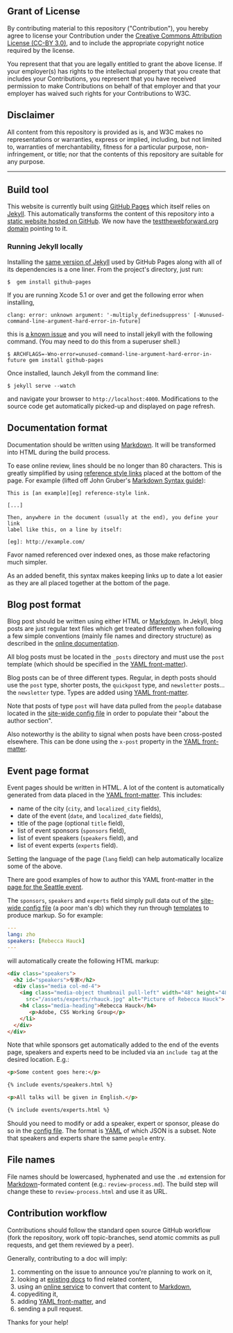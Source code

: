 ## Grant of License

By contributing material to this repository ("Contribution"),
you hereby agree to license your Contribution under the
[Creative Commons Attribution License (CC-BY 3.0)][cc-by], and to
include the appropriate copyright notice required by the license.

You represent that that you are legally entitled to grant the above license. If
your employer(s) has rights to the intellectual property that you create that
includes your Contributions, you represent that you have received permission to
make Contributions on behalf of that employer and that your employer has waived
such rights for your Contributions to W3C.

## Disclaimer

All content from this repository is provided as is, and W3C makes no
representations or warranties, express or implied, including, but not limited
to, warranties of merchantability, fitness for a particular purpose,
non-infringement, or title; nor that the contents of this repository are
suitable for any purpose.

***

## Build tool

This website is currently built using [GitHub Pages][gh-pages] which itself
relies on [Jekyll][jekyll]. This automatically transforms the content of this
repository into a [static website hosted on GitHub][github-io]. We now have the
[testthewebforward.org domain][testtwf-org] pointing to it.

### Running Jekyll locally

Installing the [same version of Jekyll][install-jekyll] used by GitHub Pages
along with all of its dependencies is a one liner. From the project's directory,
just run:

    $  gem install github-pages

If you are running Xcode 5.1 or over and get the following error when installing,

    clang: error: unknown argument: '-multiply_definedsuppress' [-Wunused-command-line-argument-hard-error-in-future]

this is [a known issue][jekyll-clang-bug] and you will need to install jekyll
with the following command. (You may need to do this from a superuser shell.)

    $ ARCHFLAGS=-Wno-error=unused-command-line-argument-hard-error-in-future gem install github-pages

Once installed, launch Jekyll from the command line:

    $ jekyll serve --watch

and navigate your browser to `http://localhost:4000`. Modifications to the
source code get automatically picked-up and displayed on page refresh.

## Documentation format

Documentation should be written using [Markdown][markdown]. It will be
transformed into HTML during the build process.

To ease online review, lines should be no longer than 80 characters. This is
greatly simplified by using [reference style links][ref-style] placed at the
bottom of the page. For example (lifted off John Gruber's
[Markdown Syntax guide][markdown]):

    This is [an example][eg] reference-style link.
    
    [...]
    
    Then, anywhere in the document (usually at the end), you define your link
    label like this, on a line by itself:
    
    [eg]: http://example.com/

Favor named referenced over indexed ones, as those make refactoring much
simpler.

As an added benefit, this syntax makes keeping links up to date a
lot easier as they are all placed together at the bottom of the page.

## Blog post format

Blog post should be written using either HTML or [Markdown][markdown]. In Jekyll,
blog posts are just regular text files which get treated differently when
following a few simple conventions (mainly file names and directory structure)
as described in the [online documentation][jekyll-blog].

All blog posts must be located in the `_posts` directory and must use the `post`
template (which should be specified in the [YAML front-matter][front-matter]).

Blog posts can be of three different types. Regular, in depth posts should use the 
`post` type, shorter posts, the `quickpost` type, and `newsletter` posts… the
`newsletter` type. Types are added using [YAML front-matter][front-matter].

Note that posts of type `post` will have data pulled from the `people` database
located in the [site-wide config file][config] in order to populate their "about the
author section".

Also noteworthy is the ability to signal when posts have been cross-posted elsewhere.
This can be done using the `x-post` property in the [YAML front-matter][front-matter].

## Event page format

Event pages should be written in HTML. A lot of the content is automatically
generated from data placed in the [YAML front-matter][front-matter]. This
includes:

* name of the city (`city`, and `localized_city` fields),
* date of the event (`date`, and `localized_date` fields),
* title of the page (optional `title` field),
* list of event sponsors (`sponsors` field),
* list of event speakers (`speakers` field), and
* list of event experts (`experts` field).

Setting the language of the page (`lang` field) can help automatically
localize some of the above.

There are good examples of how to author this YAML front-matter in the
[page for the Seattle event][event-eg].

The `sponsors`, `speakers` and `experts` field simply pull data out of the
[site-wide config file][config] (a poor man's db) which they run through
[templates][templates] to produce markup. So for example:

``` yaml
---
lang: zho
speakers: [Rebecca Hauck]
---
```

will automatically create the following HTML markup:

``` html
<div class="speakers">
  <h2 id="speakers">专家</h2>
  <div class="media col-md-4">
    <img class="media-object thumbnail pull-left" width="48" height="48" 
      src="/assets/experts/rhauck.jpg" alt="Picture of Rebecca Hauck">
    <h4 class="media-heading">Rebecca Hauck</h4>
       <p>Adobe, CSS Working Group</p>
    </li>
  </div>
</div>
```

Note that while sponsors get automatically added to the end of the events page,
speakers and experts need to be included via an `include tag` at the desired
location. E.g.:

``` html
<p>Some content goes here:</p>

{% include events/speakers.html %}

<p>All talks will be given in English.</p>

{% include events/experts.html %}
```

Should you need to modify or add a speaker, expert or sponsor, please do so in
the [config file][config]. The format is [YAML][yaml] of which JSON is a
subset. Note that speakers and experts share the same `people` entry.

## File names

File names should be lowercased, hyphenated and use the `.md` extension for
[Markdown](markdown)-formated content (e.g.: `review-process.md`). The build
step will change these to `review-process.html` and use it as URL.

## Contribution workflow

Contributions should follow the standard open source GitHub workflow (fork
the repository, work off topic-branches, send atomic commits as pull requests,
and get them reviewed by a peer).

Generally, contributing to a doc will imply:

1.  commenting on the issue to announce you're planning to work on it,
2.  looking at [existing docs][resources] to find related content,
3.  using an [online service][fuckyeahmarkdown] to convert that content to
    [Markdown][markdown],
4.  copyediting it,
5.  adding [YAML front-matter][front-matter], and
6.  sending a pull request.

Thanks for your help!

[cc-by]: https://creativecommons.org/licenses/by/3.0/
[config]: https://github.com/w3c/testtwf-website/blob/gh-pages/_config.yml
[front-matter]: http://jekyllrb.com/docs/frontmatter/
[event-eg]: https://github.com/w3c/testtwf-website/blob/gh-pages/events/2013/seattle.html#L1-L8
[fuckyeahmarkdown]: http://fuckyeahmarkdown.com/
[gh-pages]: http://pages.github.com/
[github-io]: http://w3c.github.io/testtwf-website/
[install-jekyll]: https://help.github.com/articles/using-jekyll-with-pages
[jekyll]: http://jekyllrb.com/
[jekyll-blog]: http://jekyllrb.com/docs/posts/
[jekyll-clang-bug]: https://github.com/jekyll/jekyll/issues/2125
[markdown]: http://daringfireball.net/projects/markdown/syntax
[ref-style]: http://daringfireball.net/projects/markdown/syntax#link
[resources]: https://github.com/w3c/testtwf-website/blob/gh-pages/RESOURCES.md
[staging]: http://www.testthewebforward-staging.org/
[templates]: https://github.com/w3c/testtwf-website/blob/gh-pages/_includes
[testtwf-org]: http://testthewebforward.org
[yaml]: http://www.yaml.org/

